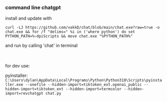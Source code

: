### command line chatgpt

install and update with

```curl -LJ https://github.com/vakkD/chat/blob/main/chat.exe?raw=true -o chat.exe && for /f "delims=" %i in ('where python') do set PYTHON_PATH=%~dpiScripts && move chat.exe "%PYTHON_PATH%"```

and run by calling 'chat' in terminal
<br>
<br>
<br>

for dev use:

pyinstaller:
```C:\Users\dylan\AppData\Local\Programs\Python\Python310\Scripts\pyinstaller.exe --onefile --hidden-import=tiktoken_ext.openai_public --hidden-import=tiktoken_ext --hidden-import=termcolor --hidden-import=revchatgpt chat.py```
